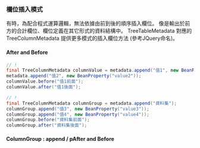 ### 欄位插入模式

有時，為配合程式運算邏輯，無法依據由前到後的順序插入欄位。
像是輸出於前方的合計欄位、欄位定義在其它形式的資料結構中。
TreeTableMetadata 對應的 TreeColumnMetadata 提供更多模式的插入欄位方法 (參考JQuery命名)。

#### After and Before

``` java
// !
final TreeColumnMetadata columnValue = metadata.append("值1", new BeanProperty("value1"));
metadata.append("值2", new BeanProperty("value2"));
columnValue.before("值1前面");
columnValue.after("值1後面");

// !
final TreeColumnMetadata columnGroup = metadata.append("資料集");
columnGroup.append("值3", new BeanProperty("value3"));
columnGroup.append("值4", new BeanProperty("value4"));
columnGroup.before("資料集前面");
columnGroup.after("資料集後面");
```


#### ColumnGroup : append / pAfter and Before



